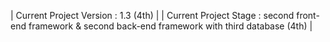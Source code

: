 | Current Project Version : 1.3 (4th) |
| Current Project Stage : second front-end framework & second back-end framework with third database (4th) |
